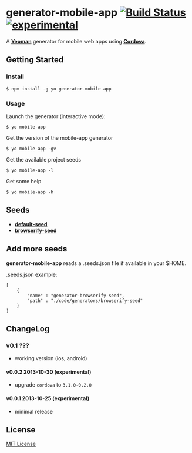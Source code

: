 # generator-mobile-app [![Build Status](https://secure.travis-ci.org/peutetre/generator-mobile-app.png?branch=master)](https://travis-ci.org/peutetre/generator-mobile-app) [![experimental](http://hughsk.github.io/stability-badges/dist/experimental.svg)](http://github.com/hughsk/stability-badges)

A __[Yeoman](http://yeoman.io)__ generator for mobile web apps using __[Cordova](http://cordova.apache.org/)__.

## Getting Started

### Install

```
$ npm install -g yo generator-mobile-app
```

### Usage

Launch the generator (interactive mode):

```
$ yo mobile-app
```

Get the version of the mobile-app generator

```
$ yo mobile-app -gv
```

Get the available project seeds

```
$ yo mobile-app -l
```

Get some help

```
$ yo mobile-app -h
```

## Seeds

* __[default-seed](http://github.com/peutetre/default-seed)__
* __[browserify-seed](http://github.com/peutetre/browserify-seed)__

## Add more seeds

__generator-mobile-app__ reads a .seeds.json file if available in your $HOME.

.seeds.json example:
```
[
    {
        "name" : "generator-browserify-seed",
        "path" : "./code/generators/browserify-seed"
    }
]
```

## ChangeLog

### v0.1 ???

* working version (ios, android)

#### v0.0.2 2013-10-30 (experimental)

* upgrade `cordova` to `3.1.0-0.2.0`

#### v0.0.1 2013-10-25 (experimental)

* minimal release

## License

[MIT License](http://en.wikipedia.org/wiki/MIT_License)
